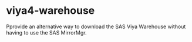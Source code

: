 # viya4-warehouse
Pprovide an alternative way to download the SAS Viya Warehouse without having to use the SAS MirrorMgr.
